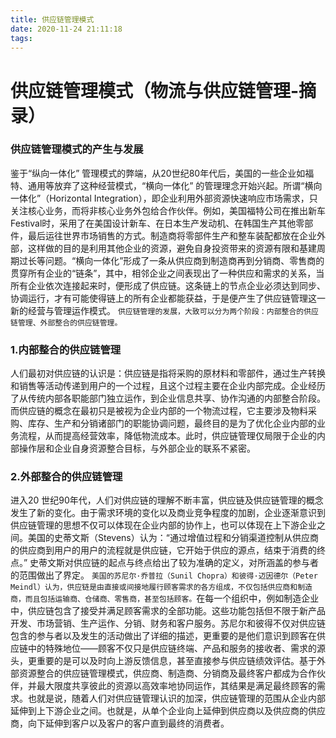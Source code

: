 ```yaml
---
title: 供应链管理模式
date: 2020-11-24 21:11:18
tags:
---
```

# 供应链管理模式（物流与供应链管理-摘录）
### 供应链管理模式的产生与发展

鉴于“纵向一体化” 管理模式的弊端，从20世纪80年代后，美国的一些企业如福特、通用等放弃了这种经营模式，“横向一体化” 的管理理念开始兴起。所谓“横向一体化”（Horizontal Integration），即企业利用外部资源快速响应市场需求，只关注核心业务，而将非核心业务外包给合作伙伴。例如，美国福特公司在推出新车Festival时，采用了在美国设计新车、在日本生产发动机、在韩国生产其他零部件，最后运往世界市场销售的方式。制造商将零部件生产和整车装配都放在企业外部，这样做的目的是利用其他企业的资源，避免自身投资带来的资源有限和基建周期过长等问题。“横向一体化”形成了一条从供应商到制造商再到分销商、零售商的贯穿所有企业的“链条”，其中，相邻企业之间表现出了一种供应和需求的关系，当所有企业依次连接起来时，便形成了供应链。这条链上的节点企业必须达到同步、协调运行，才有可能使得链上的所有企业都能获益，于是便产生了供应链管理这一新的经营与管理运作模式。
	`供应链管理的发展，大致可以分为两个阶段：内部整合的供应链管理、外部整合的供应链管理。`
### 1.内部整合的供应链管理
人们最初对供应链的认识是：供应链是指将采购的原材料和零部件，通过生产转换和销售等活动传递到用户的一个过程，且这个过程主要在企业内部完成。企业经历了从传统内部各职能部门独立运作，到企业信息共享、协作沟通的内部整合阶段。而供应链的概念在最初只是被视为企业内部的一个物流过程，它主要涉及物料采购、库存、生产和分销诸部门的职能协调问题，最终目的是为了优化企业内部的业务流程，从而提高经营效率，降低物流成本。此时，供应链管理仅局限于企业的内部操作层和企业自身资源整合目标，与外部企业的联系不紧密。
### 2.外部整合的供应链管理
进入20 世纪90年代，人们对供应链的理解不断丰富，供应链及供应链管理的概念发生了新的变化。由于需求环境的变化以及商业竞争程度的加剧，企业逐渐意识到供应链管理的思想不仅可以体现在企业内部的协作上，也可以体现在上下游企业之间。美国的史蒂文斯（Stevens）认为：“通过增值过程和分销渠道控制从供应商的供应商到用户的用户的流程就是供应链，它开始于供应的源点，结束于消费的终点。” 史蒂文斯对供应链的起点与终点给出了较为准确的定义，对所涵盖的参与者的范围做出了界定。
`美国的苏尼尔·乔普拉（Sunil Chopra）和彼得·迈因德尔（Peter Meindl）认为，供应链是由直接或间接地履行顾客需求的各方组成，不仅包括供应商和制造商，而且包括运输商、仓储商、零售商，甚至包括顾客。`在每一个组织中，例如制造企业中，供应链包含了接受并满足顾客需求的全部功能。这些功能包括但不限于新产品开发、市场营销、生产运作、分销、财务和客户服务。苏尼尔和彼得不仅对供应链包含的参与者以及发生的活动做出了详细的描述，更重要的是他们意识到顾客在供应链中的特殊地位——顾客不仅只是供应链终端、产品和服务的接收者、需求的源头，更重要的是可以及时向上游反馈信息，甚至直接参与供应链绩效评估。基于外部资源整合的供应链管理模式，供应商、制造商、分销商及最终客户都成为合作伙伴，并最大限度共享彼此的资源以高效率地协同运作，其结果是满足最终顾客的需求。也就是说，随着人们对供应链管理认识的加深，供应链管理的范围从企业内部延伸到上下游企业之间。也就是，从单个企业向上延伸到供应商以及供应商的供应商，向下延伸到客户以及客户的客户直到最终的消费者。